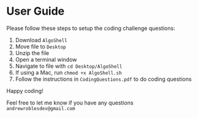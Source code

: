 # User Guide

Please follow these steps to setup the coding challenge questions:
1. Download `AlgoShell`
2. Move file to `Desktop`
3. Unzip the file
3. Open a terminal window
4. Navigate to file with `cd Desktop/AlgoShell`
6. If using a Mac, run `chmod +x AlgoShell.sh`
7. Follow the instructions in `CodingQuestions.pdf` to do coding questions

Happy coding! 

Feel free to let me know if you have any questions `andrewroblesdev@gmail.com`

